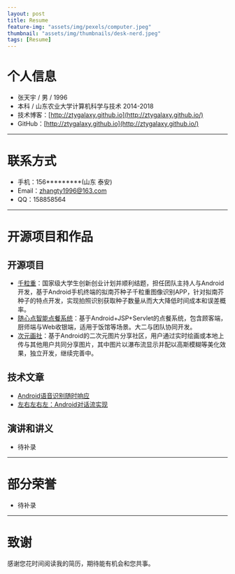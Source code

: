 ```yaml
---
layout: post
title: Resume
feature-img: "assets/img/pexels/computer.jpeg"
thumbnail: "assets/img/thumbnails/desk-nerd.jpeg"
tags: [Resume]
---
```


# 个人信息

- 张天宇 / 男 / 1996
- 本科 / 山东农业大学计算机科学与技术 2014-2018
- 技术博客：[http://ztygalaxy.github.io](http://ztygalaxy.github.io/)
- GitHub：[http://ztygalaxy.github.io](http://ztygalaxy.github.io/)

------

# 联系方式

- 手机：156*********(山东 泰安)
- Email：[zhangty1996@163.com](mailto:zhangty1996@163.com)
- QQ：158858564

------

# 开源项目和作品

## 开源项目

- [千粒重](http://ztygalaxy.github.io)：国家级大学生创新创业计划并顺利结题，担任团队主持人与Android开发，基于Android手机终端的拟南芥种子千粒重图像识别APP，针对拟南芥种子的特点开发，实现拍照识别获取种子数量从而大大降低时间成本和误差概率。
- [随心点智能点餐系统](http://github.com/ztygalaxy/Suixindian-Android)：基于Android+JSP+Servlet的点餐系统，包含顾客端，厨师端与Web收银端，适用于饭馆等场景。大二与团队协同开发。
- [次元画社](https://github.com/ztygalaxy/cyhs)：基于Android的二次元图片分享社区，用户通过实时绘画或本地上传与其他用户共同分享图片，其中图片以瀑布流显示并配以高斯模糊等美化效果，独立开发，继续完善中。

## 技术文章

- [Android语音识别随时响应](https://ztygalaxy.github.io/2018/01/05/Android%E8%AF%AD%E9%9F%B3%E8%AF%86%E5%88%AB%E9%9A%8F%E6%97%B6%E5%93%8D%E5%BA%94.html)
- [左右左右左：Android对话流实现](https://ztygalaxy.github.io/2018/01/05/%E5%B7%A6%E5%8F%B3%E5%B7%A6%E5%8F%B3%E5%B7%A6-Android%E5%AF%B9%E8%AF%9D%E6%B5%81%E5%AE%9E%E7%8E%B0.html)

## 演讲和讲义

- 待补录

------
# 部分荣誉

- 待补录

------

# 致谢

感谢您花时间阅读我的简历，期待能有机会和您共事。